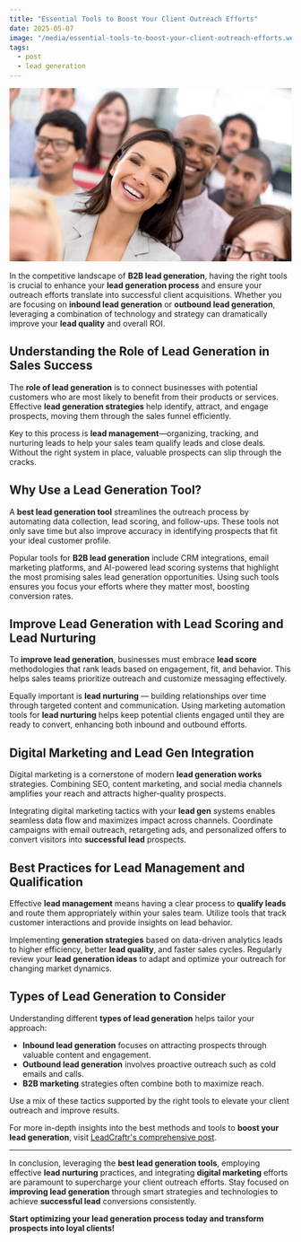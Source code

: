 ```yaml
---
title: "Essential Tools to Boost Your Client Outreach Efforts"
date: 2025-05-07
image: "/media/essential-tools-to-boost-your-client-outreach-efforts.webp"
tags:
  - post
  - lead generation
---
```


![Essential Tools to Boost Your Client Outreach Efforts](/media/essential-tools-to-boost-your-client-outreach-efforts.webp)

In the competitive landscape of **B2B lead generation**, having the right tools is crucial to enhance your **lead generation process** and ensure your outreach efforts translate into successful client acquisitions. Whether you are focusing on **inbound lead generation** or **outbound lead generation**, leveraging a combination of technology and strategy can dramatically improve your **lead quality** and overall ROI.

## Understanding the Role of Lead Generation in Sales Success

The **role of lead generation** is to connect businesses with potential customers who are most likely to benefit from their products or services. Effective **lead generation strategies** help identify, attract, and engage prospects, moving them through the sales funnel efficiently.

Key to this process is **lead management**—organizing, tracking, and nurturing leads to help your sales team qualify leads and close deals. Without the right system in place, valuable prospects can slip through the cracks.

## Why Use a Lead Generation Tool?

A **best lead generation tool** streamlines the outreach process by automating data collection, lead scoring, and follow-ups. These tools not only save time but also improve accuracy in identifying prospects that fit your ideal customer profile.

Popular tools for **B2B lead generation** include CRM integrations, email marketing platforms, and AI-powered lead scoring systems that highlight the most promising sales lead generation opportunities. Using such tools ensures you focus your efforts where they matter most, boosting conversion rates.

## Improve Lead Generation with Lead Scoring and Lead Nurturing

To **improve lead generation**, businesses must embrace **lead score** methodologies that rank leads based on engagement, fit, and behavior. This helps sales teams prioritize outreach and customize messaging effectively.

Equally important is **lead nurturing** — building relationships over time through targeted content and communication. Using marketing automation tools for **lead nurturing** helps keep potential clients engaged until they are ready to convert, enhancing both inbound and outbound efforts.

## Digital Marketing and Lead Gen Integration

Digital marketing is a cornerstone of modern **lead generation works** strategies. Combining SEO, content marketing, and social media channels amplifies your reach and attracts higher-quality prospects.

Integrating digital marketing tactics with your **lead gen** systems enables seamless data flow and maximizes impact across channels. Coordinate campaigns with email outreach, retargeting ads, and personalized offers to convert visitors into **successful lead** prospects.

## Best Practices for Lead Management and Qualification

Effective **lead management** means having a clear process to **qualify leads** and route them appropriately within your sales team. Utilize tools that track customer interactions and provide insights on lead behavior.

Implementing **generation strategies** based on data-driven analytics leads to higher efficiency, better **lead quality**, and faster sales cycles. Regularly review your **lead generation ideas** to adapt and optimize your outreach for changing market dynamics.

## Types of Lead Generation to Consider

Understanding different **types of lead generation** helps tailor your approach:

- **Inbound lead generation** focuses on attracting prospects through valuable content and engagement.
- **Outbound lead generation** involves proactive outreach such as cold emails and calls.
- **B2B marketing** strategies often combine both to maximize reach.
  
Use a mix of these tactics supported by the right tools to elevate your client outreach and improve results.

For more in-depth insights into the best methods and tools to **boost your lead generation**, visit [LeadCraftr's comprehensive post](https://leadcraftr.com/posts/lead-generation/).

---

In conclusion, leveraging the **best lead generation tools**, employing effective **lead nurturing** practices, and integrating **digital marketing** efforts are paramount to supercharge your client outreach efforts. Stay focused on **improving lead generation** through smart strategies and technologies to achieve **successful lead** conversions consistently.

**Start optimizing your lead generation process today and transform prospects into loyal clients!**
